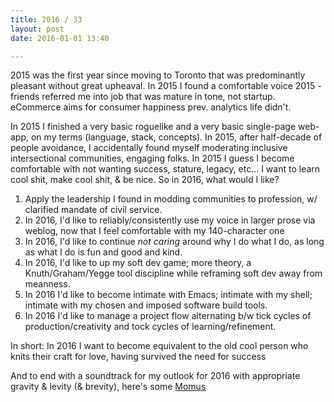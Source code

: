 ```yaml
---
title: 2016 / 33
layout: post
date: 2016-01-01 13:40

---
```


2015 was the first year since moving to Toronto that was predominantly pleasant without great upheaval.
In 2015 I found a comfortable voice
2015 - friends referred me into job that was mature in tone, not startup. eCommerce aims for consumer happiness prev. analytics life didn't.

In 2015 I finished a very basic roguelike and a very basic single-page web-app, on my terms (language, stack, concepts).
In 2015, after half-decade of people avoidance, I accidentally found myself moderating inclusive intersectional communities, engaging folks.
In 2015 I guess I become comfortable with not wanting success, stature, legacy, etc... I want to learn cool shit, make cool shit, & be nice.
So in 2016, what would I like?
1) Apply the leadership I found in modding communities to profession, w/ clarified mandate of civil service.
2) In 2016, I'd like to reliably/consistently use my voice in larger prose via weblog, now that I feel comfortable with my 140-character one
3) In 2016, I'd like to continue _not caring_ around why I do what I do, as long as what I do is fun and good and kind.
4) In 2016, I'd like to up my soft dev game; more theory, a Knuth/Graham/Yegge tool discipline while reframing soft dev away from meanness.
5) In 2016 I'd like to become intimate with Emacs; intimate with my shell; intimate with my chosen and imposed software build tools.
6) In 2016 I'd like to manage a project flow alternating b/w tick cycles of production/creativity and tock cycles of learning/refinement.

In short: In 2016 I want to become equivalent to the old cool person who knits their craft for love, having survived the need for success

And to end with a soundtrack for my outlook for 2016 with appropriate gravity & levity (& brevity), here's some [Momus](https://www.youtube.com/watch?v=HHn9KO2hUYc)
